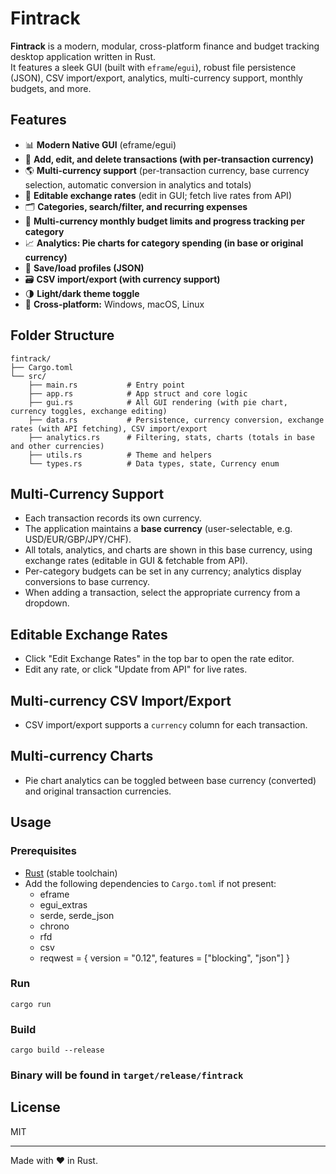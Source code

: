 # Fintrack

**Fintrack** is a modern, modular, cross-platform finance and budget tracking desktop application written in Rust.  
It features a sleek GUI (built with `eframe`/`egui`), robust file persistence (JSON), CSV import/export, analytics, multi-currency support, monthly budgets, and more.

## Features

- 📊 **Modern Native GUI** (eframe/egui)
- 💸 **Add, edit, and delete transactions (with per-transaction currency)**
- 🌎 **Multi-currency support** (per-transaction currency, base currency selection, automatic conversion in analytics and totals)
- 💱 **Editable exchange rates** (edit in GUI; fetch live rates from API)
- 🗂 **Categories, search/filter, and recurring expenses**
- 🏦 **Multi-currency monthly budget limits and progress tracking per category**
- 📈 **Analytics: Pie charts for category spending (in base or original currency)**
- 💾 **Save/load profiles (JSON)**
- 🗃 **CSV import/export (with currency support)**
- 🌗 **Light/dark theme toggle**
- 🎯 **Cross-platform:** Windows, macOS, Linux

## Folder Structure

```
fintrack/
├── Cargo.toml
└── src/
    ├── main.rs           # Entry point
    ├── app.rs            # App struct and core logic
    ├── gui.rs            # All GUI rendering (with pie chart, currency toggles, exchange editing)
    ├── data.rs           # Persistence, currency conversion, exchange rates (with API fetching), CSV import/export
    ├── analytics.rs      # Filtering, stats, charts (totals in base and other currencies)
    ├── utils.rs          # Theme and helpers
    └── types.rs          # Data types, state, Currency enum
```

## Multi-Currency Support

- Each transaction records its own currency.
- The application maintains a **base currency** (user-selectable, e.g. USD/EUR/GBP/JPY/CHF).
- All totals, analytics, and charts are shown in this base currency, using exchange rates (editable in GUI & fetchable from API).
- Per-category budgets can be set in any currency; analytics display conversions to base currency.
- When adding a transaction, select the appropriate currency from a dropdown.

## Editable Exchange Rates

- Click "Edit Exchange Rates" in the top bar to open the rate editor.
- Edit any rate, or click "Update from API" for live rates.

## Multi-currency CSV Import/Export

- CSV import/export supports a `currency` column for each transaction.

## Multi-currency Charts

- Pie chart analytics can be toggled between base currency (converted) and original transaction currencies.

## Usage

### Prerequisites

- [Rust](https://rustup.rs/) (stable toolchain)
- Add the following dependencies to `Cargo.toml` if not present:
    - eframe
    - egui_extras
    - serde, serde_json
    - chrono
    - rfd
    - csv
    - reqwest = { version = "0.12", features = ["blocking", "json"] }

### Run

```
cargo run
```

### Build

```
cargo build --release
```

### Binary will be found in `target/release/fintrack`

## License

MIT

---

Made with ❤️ in Rust.